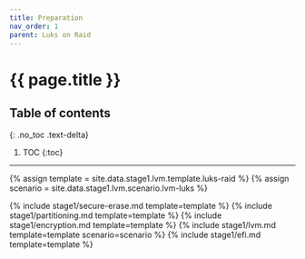 ```yaml
---
title: Preparation
nav_order: 1
parent: Luks on Raid
---
```


# {{ page.title }}

## Table of contents
{: .no_toc .text-delta}

1. TOC
{:toc}

---

{% assign template = site.data.stage1.lvm.template.luks-raid %}
{% assign scenario = site.data.stage1.lvm.scenario.lvm-luks %}

{% include stage1/secure-erase.md template=template %}
{% include stage1/partitioning.md template=template %}
{% include stage1/encryption.md template=template %}
{% include stage1/lvm.md template=template scenario=scenario %}
{% include stage1/efi.md template=template %}
